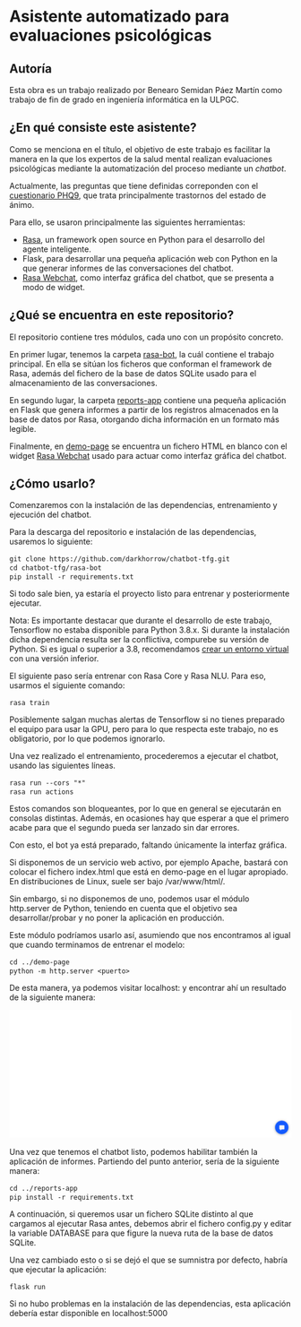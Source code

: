 # Asistente automatizado para evaluaciones psicológicas

## Autoría

Esta obra es un trabajo realizado por Benearo Semidan Páez Martín como trabajo de fin de grado en ingeniería informática en la ULPGC.

## ¿En qué consiste este asistente?

Como se menciona en el título, el objetivo de este trabajo es facilitar la manera en la que los expertos de la salud mental realizan
evaluaciones psicológicas mediante la automatización del proceso mediante un <i>chatbot</i>.

Actualmente, las preguntas que tiene definidas correponden con el [cuestionario PHQ9](https://www.ons.org/sites/default/files/PatientHealthQuestionnaire9_Spanish.pdf),
 que trata principalmente trastornos del estado de ánimo.

Para ello, se usaron principalmente las siguientes herramientas:

- [Rasa](https://rasa.com/), un framework open source en Python para el desarrollo del agente inteligente.
- Flask, para desarrollar una pequeña aplicación web con Python en la que generar informes de las conversaciones del chatbot.
- [Rasa Webchat](https://github.com/botfront/rasa-webchat), como interfaz gráfica del chatbot, que se presenta a modo de widget.

## ¿Qué se encuentra en este repositorio?

El repositorio contiene tres módulos, cada uno con un propósito concreto.

En primer lugar, tenemos la carpeta [rasa-bot](https://github.com/darkhorrow/chatbot-tfg/tree/master/rasa-bot), la cuál contiene el
trabajo principal. En ella se sitúan los ficheros que conforman el framework de Rasa, además del fichero de la base de datos SQLite
usado para el almacenamiento de las conversaciones.

En segundo lugar, la carpeta [reports-app](https://github.com/darkhorrow/chatbot-tfg/tree/master/demo-page) contiene una pequeña
aplicación en Flask que genera informes a partir de los registros almacenados en la base de datos por Rasa, otorgando dicha información
en un formato más legible.

Finalmente, en [demo-page](https://github.com/darkhorrow/chatbot-tfg/tree/master/demo-page) se encuentra un fichero HTML en blanco
con el widget [Rasa Webchat](https://github.com/botfront/rasa-webchat) usado para actuar como interfaz gráfica del chatbot.

## ¿Cómo usarlo?

Comenzaremos con la instalación de las dependencias, entrenamiento y ejecución del chatbot.

Para la descarga del repositorio e instalación de las dependencias, usaremos lo siguiente:

    git clone https://github.com/darkhorrow/chatbot-tfg.git
    cd chatbot-tfg/rasa-bot
    pip install -r requirements.txt

Si todo sale bien, ya estaría el proyecto listo para entrenar y posteriormente ejecutar.

Nota: Es importante destacar que durante el desarrollo de este trabajo, Tensorflow no estaba disponible para Python 3.8.x. Si
durante la instalación dicha dependencia resulta ser la conflictiva, compurebe su versión de Python. Si es igual o superior a 3.8,
recomendamos [crear un entorno virtual](https://docs.python.org/3/library/venv.html) con una versión inferior.

El siguiente paso sería entrenar con Rasa Core y Rasa NLU. Para eso, usarmos el siguiente comando:

    rasa train

Posiblemente salgan muchas alertas de Tensorflow si no tienes preparado el equipo para usar la GPU, pero para lo que respecta este trabajo,
no es obligatorio, por lo que podemos ignorarlo.

Una vez realizado el entrenamiento, procederemos a ejecutar el chatbot, usando las siguientes líneas.

    rasa run --cors "*"
    rasa run actions

Estos comandos son bloqueantes, por lo que en general se ejecutarán en consolas distintas. Además, en ocasiones hay que esperar a que el primero acabe para que el segundo pueda ser lanzado sin dar errores.

Con esto, el bot ya está preparado, faltando únicamente la interfaz gráfica.

Si disponemos de un servicio web activo, por ejemplo Apache, bastará con colocar el fichero index.html que está en demo-page en el lugar apropiado.
En distribuciones de Linux, suele ser bajo /var/www/html/.

Sin embargo, si no disponemos de uno, podemos usar el módulo http.server de Python, teniendo en cuenta que el objetivo sea desarrollar/probar y no poner la aplicación en producción.

Este módulo podríamos usarlo así, asumiendo que nos encontramos al igual que cuando terminamos de entrenar el modelo:

    cd ../demo-page
    python -m http.server <puerto>

De esta manera, ya podemos visitar localhost:<puerto> y encontrar ahí un resultado de la siguiente manera:

![BOT](docs/chatbot-enabled.png)

Una vez que tenemos el chatbot listo, podemos habilitar también la aplicación de informes. Partiendo del punto anterior, sería de la siguiente manera:

    cd ../reports-app
    pip install -r requirements.txt

A continuación, si queremos usar un fichero SQLite distinto al que cargamos al ejecutar Rasa antes, debemos abrir el fichero config.py y editar la variable DATABASE para que figure la nueva ruta de la base de datos SQLite.

Una vez cambiado esto o si se dejó el que se sumnistra por defecto, habría que ejecutar la aplicación:

    flask run

Si no hubo problemas en la instalación de las dependencias, esta aplicación debería estar disponible en localhost:5000
